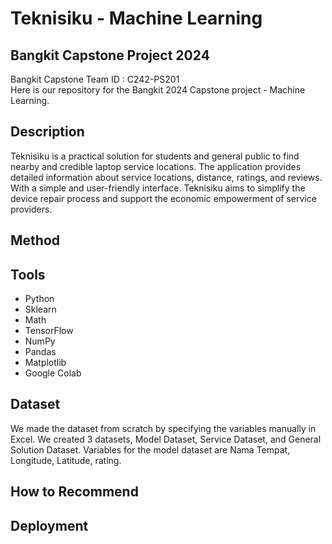 # Teknisiku - Machine Learning
## Bangkit Capstone Project 2024
Bangkit Capstone Team ID : C242-PS201 <br>
Here is our repository for the Bangkit 2024 Capstone project - Machine Learning.

## Description
Teknisiku is a practical solution for students and general public to find nearby and credible laptop service locations. The application provides detailed information about service locations, distance, ratings, and reviews. With a simple and user-friendly interface. Teknisiku aims to simplify the device repair process and support the economic empowerment of service providers.

## Method

## Tools
- Python
- Sklearn
- Math
- TensorFlow
- NumPy
- Pandas
- Matplotlib
- Google Colab
## Dataset
We made the dataset from scratch by specifying the variables manually in Excel. We created 3 datasets, Model Dataset, Service Dataset, and General Solution Dataset. Variables for the model dataset are Nama Tempat, Longitude, Latitude, rating.
## How to Recommend

## Deployment
